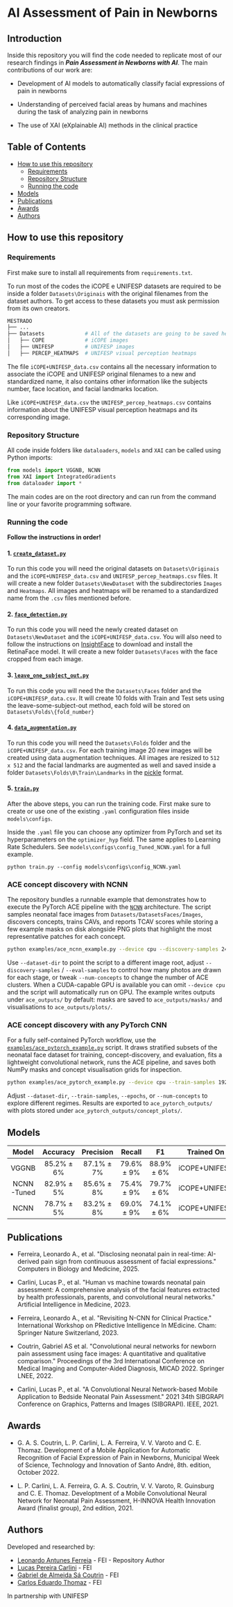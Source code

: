 # **AI Assessment of Pain in Newborns**

## **Introduction**

Inside this repository you will find the code needed to replicate most of our research findings in ***Pain Assessment in Newborns with AI***. The main contributions of our work are:

* Development of AI models to automatically classify facial expressions of pain in newborns

* Understanding  of perceived facial areas by humans and machines during the task of analyzing pain in newborns

* The use of XAI (eXplainable AI) methods in the clinical practice

## **Table of Contents**

* [How to use this repository](#how-to-use-this-repository)
  * [Requirements](#requirements)
  * [Repository Structure](#repository-structure)
  * [Running the code](#running-the-code)
* [Models](#models)
* [Publications](#publications)
* [Awards](#awards)
* [Authors](#authors)

## **How to use this repository**

### **Requirements**

First make sure to install all requirements from `requirements.txt`.

To run most of the codes the iCOPE e UNIFESP datasets are required to be inside a folder `Datasets\Originais` with the original filenames from the dataset authors. To get access to these datasets you must ask permission from its own creators.

```bash
MESTRADO
├── ...
├── Datasets             # All of the datasets are going to be saved here
│   ├── COPE             # iCOPE images
│   ├── UNIFESP          # UNIFESP images
│   ├── PERCEP_HEATMAPS  # UNIFESP visual perception heatmaps
```

The file `iCOPE+UNIFESP_data.csv` contains all the necessary information to associate the iCOPE and UNIFESP original filenames to a new and standardized name, it also contains other information like the subjects number, face location, and facial landmarks location.

Like `iCOPE+UNIFESP_data.csv` the `UNIFESP_percep_heatmaps.csv` contains information about the UNIFESP visual perception heatmaps and its corresponding image.

### **Repository Structure**

All code inside folders like `dataloaders`, `models` and `XAI` can be called using Python imports:

```python
from models import VGGNB, NCNN
from XAI import IntegratedGradients
from dataloader import *
```

The main codes are on the root directory and can run from the command line or your favorite programming software.

### **Running the code**

**Follow the instructions in order!**

#### **1. [`create_dataset.py`](create_dataset.py)**

To run this code you will need the original datasets on `Datasets\Originais` and the `iCOPE+UNIFESP_data.csv` and `UNIFESP_percep_heatmaps.csv` files.
It will create a new folder `Datasets\NewDataset` with the subdirectories `Images` and `Heatmaps`. All images and heatmaps will be renamed to a standardized name from the `.csv` files mentioned before.

#### **2. [`face_detection.py`](face_detection.py)**

To run this code you will need the newly created dataset on `Datasets\NewDataset` and the `iCOPE+UNIFESP_data.csv`. You will also need to follow the instructions on [InsightFace](https://github.com/deepinsight/insightface/tree/master/python-package) to download and install the RetinaFace model. It will create a new folder `Datasets\Faces` with the face cropped from each image.

#### **3. [`leave_one_subject_out.py`](leave_some_subject_out.py)**

To run this code you will need the the `Datasets\Faces` folder and the `iCOPE+UNIFESP_data.csv`. It will create 10 folds with Train and Test sets using the leave-some-subject-out method, each fold will be stored on `Datasets\Folds\{fold_number}`

#### **4. [`data_augmentation.py`](data_augmentation.py)**

To run this code you will need the `Datasets\Folds` folder and the `iCOPE+UNIFESP_data.csv`. For each training image 20 new images will be created using data augmentation techniques. All images are resized to `512 x 512` and the facial landmarks are augmented as well and saved inside a folder `Datasets\Folds\0\Train\Landmarks` in the [pickle](https://docs.python.org/3/library/pickle.html) format.

#### **5. [`train.py`](train.py)**

After the above steps, you can run the training code. First make sure to create or use one of the existing `.yaml` configuration files inside `models\configs`.

Inside the `.yaml` file you can choose any optimizer from PyTorch and set its hyperparameters on the `optimizer_hyp` field. The same applies to Learning Rate Schedulers. See `models\configs\config_Tuned_NCNN.yaml` for a full example.

```text
python train.py --config models\configs\config_NCNN.yaml
```

### **ACE concept discovery with NCNN**

The repository bundles a runnable example that demonstrates how to execute the
PyTorch ACE pipeline with the [`NCNN`](models/NCNN.py) architecture. The script
samples neonatal face images from `Datasets/DatasetsFaces/Images`, discovers
concepts, trains CAVs, and reports TCAV scores while storing a few example
masks on disk alongside PNG plots that highlight the most representative
patches for each concept.

```bash
python examples/ace_ncnn_example.py --device cpu --discovery-samples 24 --eval-samples 12
```

Use `--dataset-dir` to point the script to a different image root, adjust
`--discovery-samples` / `--eval-samples` to control how many photos are drawn
for each stage, or tweak `--num-concepts` to change the number of ACE clusters.
When a CUDA-capable GPU is available you can omit `--device cpu` and the script
will automatically run on GPU. The example writes outputs under `ace_outputs/`
by default: masks are saved to `ace_outputs/masks/` and visualisations to
`ace_outputs/plots/`.

### **ACE concept discovery with any PyTorch CNN**

For a fully self-contained PyTorch workflow, use the
[`examples/ace_pytorch_example.py`](examples/ace_pytorch_example.py) script. It
draws stratified subsets of the neonatal face dataset for training,
concept-discovery, and evaluation, fits a lightweight convolutional network,
runs the ACE pipeline, and saves both NumPy masks and concept visualisation
grids for inspection.

```bash
python examples/ace_pytorch_example.py --device cpu --train-samples 192 --discovery-samples 32 --eval-samples 32
```

Adjust `--dataset-dir`, `--train-samples`, `--epochs`, or `--num-concepts` to
explore different regimes. Results are exported to `ace_pytorch_outputs/` with
plots stored under `ace_pytorch_outputs/concept_plots/`.

## **Models**

| **Model**                | **Accuracy** | **Precision** | **Recall** | **F1**     | **Trained On**|
| :---:                    | :---:        | :---:         | :---:      | :---:      | :---:         |
| VGGNB                    | 85.2% ± 6%   | 87.1% ± 7%    | 79.6% ± 9% | 88.9% ± 6% | iCOPE+UNIFESP |
| NCNN-Tuned               | 82.9% ± 5%   | 85.6% ± 8%    | 75.4% ± 9% | 79.7% ± 6% | iCOPE+UNIFESP |
| NCNN                     | 78.7% ± 5%   | 83.2% ± 8%    | 69.0% ± 9% | 74.1% ± 6% | iCOPE+UNIFESP |

## **Publications**

* Ferreira, Leonardo A., et al. "Disclosing neonatal pain in real-time: AI-derived pain sign from continuous assessment of facial expressions." Computers in Biology and Medicine, 2025.

* Carlini, Lucas P., et al. "Human vs machine towards neonatal pain assessment: A comprehensive analysis of the facial features extracted by health professionals, parents, and convolutional neural networks." Artificial Intelligence in Medicine, 2023.

* Ferreira, Leonardo A., et al. "Revisiting N-CNN for Clinical Practice." International Workshop on PRedictive Intelligence In MEdicine. Cham: Springer Nature Switzerland, 2023.

* Coutrin, Gabriel AS et al. "Convolutional neural networks for newborn pain assessment using face images: A quantitative and qualitative comparison." Proceedings of the 3rd International Conference on Medical Imaging and Computer-Aided Diagnosis, MICAD 2022. Springer LNEE, 2022.

* Carlini, Lucas P., et al. "A Convolutional Neural Network-based Mobile Application to Bedside Neonatal Pain Assessment." 2021 34th SIBGRAPI Conference on Graphics, Patterns and Images (SIBGRAPI). IEEE, 2021.

## **Awards**

* G. A. S. Coutrin, L. P. Carlini, L. A. Ferreira, V. V. Varoto and C. E. Thomaz. Development of a Mobile Application for Automatic Recognition of Facial Expression of Pain in Newborns, Municipal Week of Science, Technology and Innovation of Santo André, 8th. edition, October 2022.

* L. P. Carlini, L. A. Ferreira, G. A. S. Coutrin, V. V. Varoto, R. Guinsburg and C. E. Thomaz. Developtment of a Mobile Convolutional Neural Network for Neonatal Pain Assessment, H-INNOVA Health Innovation Award (finalist group), 2nd edition, 2021.

## **Authors**

Developed and researched by:

* [Leonardo Antunes Ferreia](https://www.linkedin.com/in/leonardoantunesferreira/) - FEI - Repository Author
* [Lucas Pereira Carlini](https://br.linkedin.com/in/lucas-pereira-carlini-947409161) - FEI
* [Gabriel de Almeida Sá Coutrin](https://www.linkedin.com/in/gabriel-coutrin/) - FEI
* [Carlos Eduardo Thomaz](https://fei.edu.br/~cet/) - FEI

In partnership with UNIFESP
